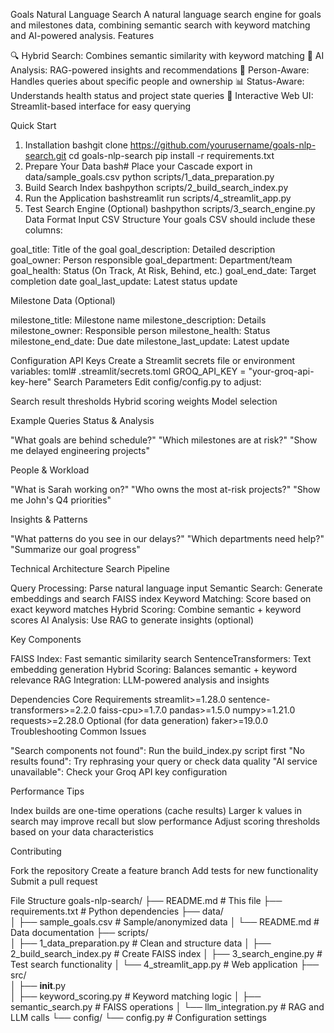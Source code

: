 Goals Natural Language Search
A natural language search engine for goals and milestones data, combining semantic search with keyword matching and AI-powered analysis.
Features

🔍 Hybrid Search: Combines semantic similarity with keyword matching
🤖 AI Analysis: RAG-powered insights and recommendations
👥 Person-Aware: Handles queries about specific people and ownership
📊 Status-Aware: Understands health status and project state queries
🎯 Interactive Web UI: Streamlit-based interface for easy querying

Quick Start
1. Installation
bashgit clone https://github.com/yourusername/goals-nlp-search.git
cd goals-nlp-search
pip install -r requirements.txt
2. Prepare Your Data
bash# Place your Cascade export in data/sample_goals.csv
python scripts/1_data_preparation.py
3. Build Search Index
bashpython scripts/2_build_search_index.py
4. Run the Application
bashstreamlit run scripts/4_streamlit_app.py
5. Test Search Engine (Optional)
bashpython scripts/3_search_engine.py
Data Format
Input CSV Structure
Your goals CSV should include these columns:

goal_title: Title of the goal
goal_description: Detailed description
goal_owner: Person responsible
goal_department: Department/team
goal_health: Status (On Track, At Risk, Behind, etc.)
goal_end_date: Target completion date
goal_last_update: Latest status update

Milestone Data (Optional)

milestone_title: Milestone name
milestone_description: Details
milestone_owner: Responsible person
milestone_health: Status
milestone_end_date: Due date
milestone_last_update: Latest update

Configuration
API Keys
Create a Streamlit secrets file or environment variables:
toml# .streamlit/secrets.toml
GROQ_API_KEY = "your-groq-api-key-here"
Search Parameters
Edit config/config.py to adjust:

Search result thresholds
Hybrid scoring weights
Model selection

Example Queries
Status & Analysis

"What goals are behind schedule?"
"Which milestones are at risk?"
"Show me delayed engineering projects"

People & Workload

"What is Sarah working on?"
"Who owns the most at-risk projects?"
"Show me John's Q4 priorities"

Insights & Patterns

"What patterns do you see in our delays?"
"Which departments need help?"
"Summarize our goal progress"

Technical Architecture
Search Pipeline

Query Processing: Parse natural language input
Semantic Search: Generate embeddings and search FAISS index
Keyword Matching: Score based on exact keyword matches
Hybrid Scoring: Combine semantic + keyword scores
AI Analysis: Use RAG to generate insights (optional)

Key Components

FAISS Index: Fast semantic similarity search
SentenceTransformers: Text embedding generation
Hybrid Scoring: Balances semantic + keyword relevance
RAG Integration: LLM-powered analysis and insights

Dependencies
Core Requirements
streamlit>=1.28.0
sentence-transformers>=2.2.0
faiss-cpu>=1.7.0
pandas>=1.5.0
numpy>=1.21.0
requests>=2.28.0
Optional (for data generation)
faker>=19.0.0
Troubleshooting
Common Issues

"Search components not found": Run the build_index.py script first
"No results found": Try rephrasing your query or check data quality
"AI service unavailable": Check your Groq API key configuration

Performance Tips

Index builds are one-time operations (cache results)
Larger k values in search may improve recall but slow performance
Adjust scoring thresholds based on your data characteristics

Contributing

Fork the repository
Create a feature branch
Add tests for new functionality
Submit a pull request


File Structure
goals-nlp-search/
├── README.md                    # This file
├── requirements.txt             # Python dependencies
├── data/                       
│   ├── sample_goals.csv        # Sample/anonymized data
│   └── README.md               # Data documentation
├── scripts/                    
│   ├── 1_data_preparation.py   # Clean and structure data
│   ├── 2_build_search_index.py # Create FAISS index
│   ├── 3_search_engine.py      # Test search functionality
│   └── 4_streamlit_app.py      # Web application
├── src/                        
│   ├── __init__.py            
│   ├── keyword_scoring.py      # Keyword matching logic
│   ├── semantic_search.py      # FAISS operations
│   └── llm_integration.py      # RAG and LLM calls
└── config/
    └── config.py               # Configuration settings

